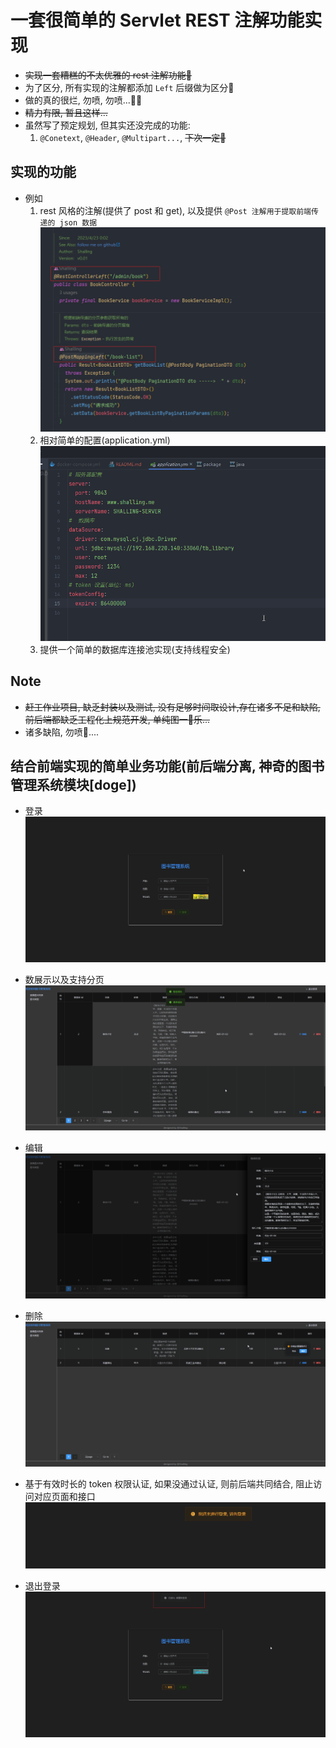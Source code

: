 # 一套很简单的 Servlet REST 注解功能实现

- ~~实现一套糟糕的不太优雅的 rest 注解功能🥲~~
- 为了区分, 所有实现的注解都添加 `Left` 后缀做为区分🤣
- 做的真的很烂, 勿喷, 勿喷...😶‍🌫️
- ~~精力有限, 暂且这样...~~
- 虽然写了预定规划, 但其实还没完成的功能:
  1. `@Conetext`, `@Header`, `@Multipart...`, ~~下次一定🤣~~

## 实现的功能

- 例如
  1. rest 风格的注解(提供了 post 和 get), 以及提供 `@Post 注解用于提取前端传递的 json 数据`
     ![图片貌似没加载出来](.assets/rest-annotation.png)
  2. 相对简单的配置(application.yml)
     ![图片貌似没加载出来](.assets/config.png)
  3. 提供一个简单的数据库连接池实现(支持线程安全)

## Note

- ~~赶工作业项目, 缺乏封装以及测试, 没有足够时间取设计,存在诸多不足和缺陷, 前后端都缺乏工程化上规范开发,
  单纯图一🤣乐...~~
- 诸多缺陷, 勿喷🥲....

## 结合前端实现的简单业务功能(前后端分离, 神奇的图书管理系统模块[doge])

- 登录
  ![图片貌似没加载出来](.assets/login.png)

- 数展示以及支持分页
  ![图片貌似没加载出来](.assets/book-list.png)

- 编辑
  ![图片貌似没加载出来](.assets/edit-book.png)

- 删除
  ![图片貌似没加载出来](.assets/confrim-delete.png)

- 基于有效时长的 token 权限认证, 如果没通过认证, 则前后端共同结合, 阻止访问对应页面和接口
  ![图片貌似没加载出来](.assets/auth.png)

- 退出登录
  ![图片貌似没加载出来](.assets/logout.png)
